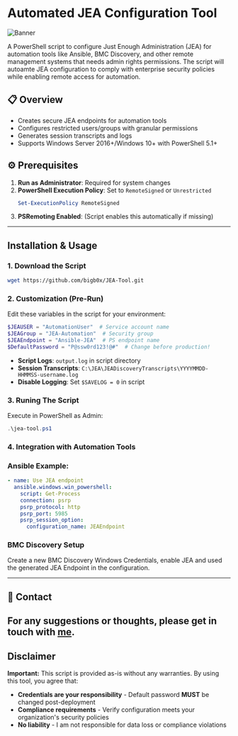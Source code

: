 # Automated JEA Configuration Tool

![Banner](screens/screen.jpg)

A PowerShell script to configure Just Enough Administration (JEA) for automation tools like Ansible, BMC Discovery, and other remote management systems that needs admin rights permissions. The script will autoamte JEA configuration to comply with enterprise security policies while enabling remote access for automation.

## 📋 Overview
- Creates secure JEA endpoints for automation tools
- Configures restricted users/groups with granular permissions
- Generates session transcripts and logs
- Supports Windows Server 2016+/Windows 10+ with PowerShell 5.1+

## ⚙️ Prerequisites
1. **Run as Administrator**: Required for system changes
2. **PowerShell Execution Policy**: Set to `RemoteSigned` or `Unrestricted`
   ```powershell
   Set-ExecutionPolicy RemoteSigned
   ```
3. **PSRemoting Enabled**: (Script enables this automatically if missing)

---

## Installation & Usage

### 1. Download the Script
```bash
wget https://github.com/bigb0x/JEA-Tool.git
```

### 2. Customization (Pre-Run)
Edit these variables in the script for your environment:
```powershell
$JEAUSER = "AutomationUser"  # Service account name
$JEAGroup = "JEA-Automation"  # Security group
$JEAEndpoint = "Ansible-JEA"  # PS endpoint name
$DefaultPassword = "P@ssw0rd123!@#"  # Change before production!
```
- **Script Logs**: `output.log` in script directory
- **Session Transcripts**: `C:\JEA\JEADiscoveryTranscripts\YYYYMMDD-HHMMSS-username.log`
- **Disable Logging**: Set `$SAVELOG = 0` in script

### 3. Runing The Script
Execute in PowerShell as Admin:
```powershell
.\jea-tool.ps1
```

### 4. Integration with Automation Tools

### Ansible Example:
```yaml
- name: Use JEA endpoint
  ansible.windows.win_powershell:
    script: Get-Process
    connection: psrp
    psrp_protocol: http
    psrp_port: 5985
    psrp_session_option:
      configuration_name: JEAEndpoint
```

### BMC Discovery Setup
Create a new BMC Discovery Windows Credentials, enable JEA and used the generated JEA Endpoint in the configuration.

---


## 💬 Contact

For any suggestions or thoughts, please get in touch with [me](https://x.com/MohamedNab1l).
---


##  Disclaimer
**Important:** This script is provided as-is without any warranties. By using this tool, you agree that:
- **Credentials are your responsibility** - Default password **MUST** be changed post-deployment
- **Compliance requirements** - Verify configuration meets your organization's security policies
- **No liability** - I am not responsible for data loss or compliance violations

